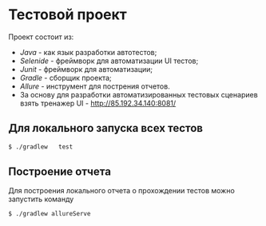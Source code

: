# Тестовой проект
Проект состоит из:
- _Java_ - как язык разработки автотестов;
- _Selenide_ - фреймворк для автоматизации UI тестов;
- _Junit_ - фреймворк для автоматизации;
- _Gradle_ - сборщик проекта;
- _Allure_ - инструмент для пострения отчетов.
- За основу для разработки автоматизированных тестовых сценариев взять тренажер UI - http://85.192.34.140:8081/
## Для локального запуска всех тестов
```bash
$ ./gradlew   test
```

## Построение отчета
Для построения локального отчета о прохождении тестов можно запустить команду
```bash
$ ./gradlew allureServe
```
